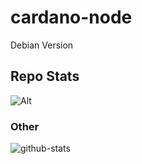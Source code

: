 # cardano-node
Debian Version

## Repo Stats
![Alt](https://repobeats.axiom.co/api/embed/eef32954c7e5ff11ee10b3e0a5229c65f728f499.svg "Repobeats analytics image")

### Other
![github-stats](https://stats.dooboo.io/api/github-stats?login=hyochan)
